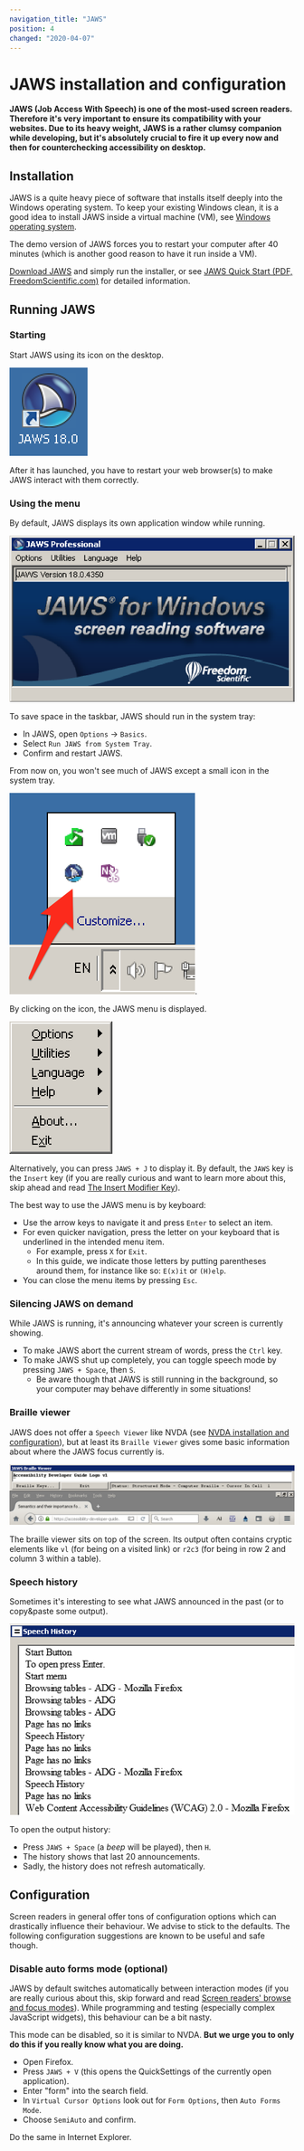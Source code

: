 ```yaml
---
navigation_title: "JAWS"
position: 4
changed: "2020-04-07"
---
```


# JAWS installation and configuration

**JAWS (Job Access With Speech) is one of the most-used screen readers. Therefore it's very important to ensure its compatibility with your websites. Due to its heavy weight, JAWS is a rather clumsy companion while developing, but it's absolutely crucial to fire it up every now and then for counterchecking accessibility on desktop.**

## Installation

JAWS is a quite heavy piece of software that installs itself deeply into the Windows operating system. To keep your existing Windows clean, it is a good idea to install JAWS inside a virtual machine (VM), see [Windows operating system](/setup/windows).

The demo version of JAWS forces you to restart your computer after 40 minutes (which is another good reason to have it run inside a VM).

[Download JAWS](http://www.freedomscientific.com/Downloads/JAWS) and simply run the installer, or see [JAWS Quick Start (PDF, FreedomScientific.com)](http://www.freedomscientific.com/Content/Documents/Manuals/JAWS/JAWS-Quick-Start-Guide.pdf) for detailed information.

## Running JAWS

### Starting

Start JAWS using its icon on the desktop.

![JAWS icon](_media/jaws-icon.png)

After it has launched, you have to restart your web browser(s) to make JAWS interact with them correctly.

### Using the menu

By default, JAWS displays its own application window while running.

![JAWS application window](_media/jaws-application-window.png)

To save space in the taskbar, JAWS should run in the system tray:

- In JAWS, open `Options` -> `Basics`.
- Select `Run JAWS from System Tray`.
- Confirm and restart JAWS.

From now on, you won't see much of JAWS except a small icon in the system tray.

![JAWS in the system tray](_media/jaws-in-the-system-tray.png).

By clicking on the icon, the JAWS menu is displayed.

![The JAWS menu](_media/the-jaws-menu.png)

Alternatively, you can press `JAWS + J` to display it. By default, the `JAWS` key is the `Insert` key (if you are really curious and want to learn more about this, skip ahead and read [The Insert Modifier Key](/knowledge/screen-readers/desktop/insert-modifier-key)).

The best way to use the JAWS menu is by keyboard:

- Use the arrow keys to navigate it and press `Enter` to select an item.
- For even quicker navigation, press the letter on your keyboard that is underlined in the intended menu item.
    - For example, press `X` for `Exit`.
    - In this guide, we indicate those letters by putting parentheses around them, for instance like so: `E(x)it` or `(H)elp`.
- You can close the menu items by pressing `Esc`.

### Silencing JAWS on demand

While JAWS is running, it's announcing whatever your screen is currently showing.

- To make JAWS abort the current stream of words, press the `Ctrl` key.
- To make JAWS shut up completely, you can toggle speech mode by pressing `JAWS + Space`, then `S`.
    - Be aware though that JAWS is still running in the background, so your computer may behave differently in some situations!

### Braille viewer

JAWS does not offer a `Speech Viewer` like NVDA (see [NVDA installation and configuration](/setup/screen-readers/nvda)), but at least its `Braille Viewer` gives some basic information about where the JAWS focus currently is.

![JAWS braille viewer](_media/jaws-braille-viewer.png)

The braille viewer sits on top of the screen. Its output often contains cryptic elements like `vl` (for being on a visited link) or `r2c3` (for being in row 2 and column 3 within a table).

### Speech history

Sometimes it's interesting to see what JAWS announced in the past (or to copy&paste some output).

![JAWS speech history dialog](_media/jaws-speech-history-dialog.png)

To open the output history:

- Press `JAWS + Space` (a *beep* will be played), then `H`.
- The history shows that last 20 announcements.
- Sadly, the history does not refresh automatically.

## Configuration

Screen readers in general offer tons of configuration options which can drastically influence their behaviour. We advise to stick to the defaults. The following configuration suggestions are known to be useful and safe though.

### Disable auto forms mode (optional)

JAWS by default switches automatically between interaction modes (if you are really curious about this, skip forward and read [Screen readers' browse and focus modes](/knowledge/screen-readers/desktop/browse-focus-modes)). While programming and testing (especially complex JavaScript widgets), this behaviour can be a bit nasty.

This mode can be disabled, so it is similar to NVDA. **But we urge you to only do this if you really know what you are doing.**

- Open Firefox.
- Press `JAWS + V` (this opens the QuickSettings of the currently open application).
- Enter "form" into the search field.
- In `Virtual Cursor Options` look out for `Form Options`, then `Auto Forms Mode`.
- Choose `SemiAuto` and confirm.

Do the same in Internet Explorer.
